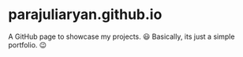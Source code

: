 # parajuliaryan.github.io
A GitHub page to showcase my projects. 😃
Basically, its just a simple portfolio. 😉 

